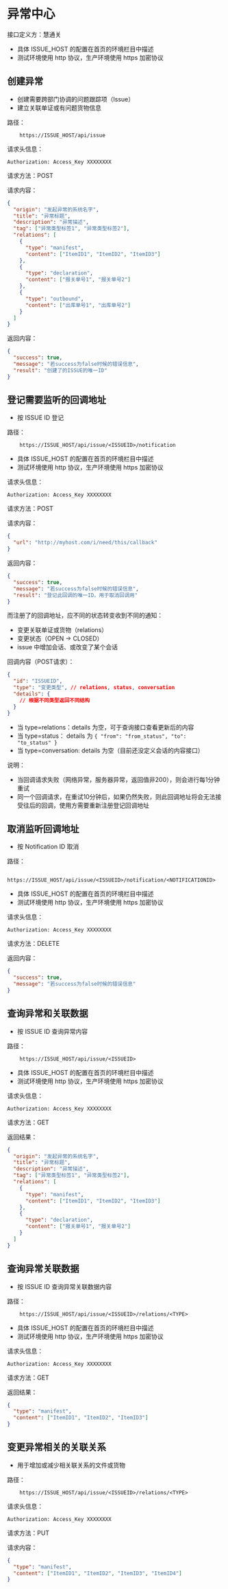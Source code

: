 # 异常中心

接口定义方：慧通关

- 具体 ISSUE_HOST 的配置在首页的环境栏目中描述
- 测试环境使用 http 协议，生产环境使用 https 加密协议

## 创建异常

- 创建需要跨部门协调的问题跟踪项（Issue）
- 建立关联单证或有问题货物信息

路径：

```
    https://ISSUE_HOST/api/issue
```

请求头信息：

```
Authorization: Access_Key XXXXXXXX
```

请求方法：POST

请求内容：

```json
{
  "origin": "发起异常的系统名字",
  "title": "异常标题",
  "description": "异常描述",
  "tag": ["异常类型标签1", "异常类型标签2"],
  "relations": [
    {
      "type": "manifest",
      "content": ["ItemID1", "ItemID2", "ItemID3"]
    },
    {
      "type": "declaration",
      "content": ["报关单号1", "报关单号2"]
    },
    {
      "type": "outbound",
      "content": ["出库单号1", "出库单号2"]
    }	
  ]
}
```

返回内容：

```json
{
  "success": true,
  "message": "若success为false时候的错误信息",
  "result": "创建了的ISSUE的唯一ID"
}
```

## 登记需要监听的回调地址

- 按 ISSUE ID 登记

路径：

```
    https://ISSUE_HOST/api/issue/<ISSUEID>/notification
```

- 具体 ISSUE_HOST 的配置在首页的环境栏目中描述
- 测试环境使用 http 协议，生产环境使用 https 加密协议

请求头信息：

```
Authorization: Access_Key XXXXXXXX
```

请求方法：POST

请求内容：

```json
{
  "url": "http://myhost.com/i/need/this/callback"
}
```

返回内容：

```json
{
  "success": true,
  "message": "若success为false时候的错误信息",
  "result": "登记此回调的唯一ID，用于取消回调用"
}
```

而注册了的回调地址，应不同的状态转变收到不同的通知：

- 变更关联单证或货物（relations）
- 变更状态（OPEN -> CLOSED）
- issue 中增加会话、或改变了某个会话

回调内容（POST请求）：

```json
{
  "id": "ISSUEID",
  "type": "变更类型", // relations, status, conversation
  "details": {
    // 根据不同类型返回不同结构
  }
}
```

- 当 type=relations：details 为空，可于查询接口查看更新后的内容
- 当 type=status： details 为 `{ "from": "from_status", "to": "to_status" }`
- 当 type=conversation: details 为空（目前还没定义会话的内容接口）

说明：
* 当回调请求失败（网络异常，服务器异常，返回值非200），则会进行每1分钟重试
* 同一个回调请求，在重试10分钟后，如果仍然失败，则此回调地址将会无法接受往后的回调，使用方需要重新注册登记回调地址

## 取消监听回调地址

- 按 Notification ID 取消

路径：

```
    https://ISSUE_HOST/api/issue/<ISSUEID>/notification/<NOTIFICATIONID>
```

- 具体 ISSUE_HOST 的配置在首页的环境栏目中描述
- 测试环境使用 http 协议，生产环境使用 https 加密协议

请求头信息：

```
Authorization: Access_Key XXXXXXXX
```

请求方法：DELETE

返回内容：

```json
{
  "success": true,
  "message": "若success为false时候的错误信息"
}
```

## 查询异常和关联数据

- 按 ISSUE ID 查询异常内容

路径：

```
    https://ISSUE_HOST/api/issue/<ISSUEID>
```

- 具体 ISSUE_HOST 的配置在首页的环境栏目中描述
- 测试环境使用 http 协议，生产环境使用 https 加密协议

请求头信息：

```
Authorization: Access_Key XXXXXXXX
```

请求方法：GET

返回结果：

```json
{
  "origin": "发起异常的系统名字",
  "title": "异常标题",
  "description": "异常描述",
  "tag": ["异常类型标签1", "异常类型标签2"],
  "relations": [
    {
      "type": "manifest",
      "content": ["ItemID1", "ItemID2", "ItemID3"]
    },
    {
      "type": "declaration",
      "content": ["报关单号1", "报关单号2"]
    }
  ]
}
```

## 查询异常关联数据

- 按 ISSUE ID 查询异常关联数据内容

路径：

```
    https://ISSUE_HOST/api/issue/<ISSUEID>/relations/<TYPE>
```

- 具体 ISSUE_HOST 的配置在首页的环境栏目中描述
- 测试环境使用 http 协议，生产环境使用 https 加密协议

请求头信息：

```
Authorization: Access_Key XXXXXXXX
```

请求方法：GET

返回结果：

```json
{
  "type": "manifest",
  "content": ["ItemID1", "ItemID2", "ItemID3"]
}
```

## 变更异常相关的关联关系

- 用于增加或减少相关联关系的文件或货物

路径：

```
    https://ISSUE_HOST/api/issue/<ISSUEID>/relations/<TYPE>
```

请求头信息：

```
Authorization: Access_Key XXXXXXXX
```

请求方法：PUT

请求内容：

```json
{
  "type": "manifest",
  "content": ["ItemID1", "ItemID2", "ItemID3", "ItemID4"]
}
```
